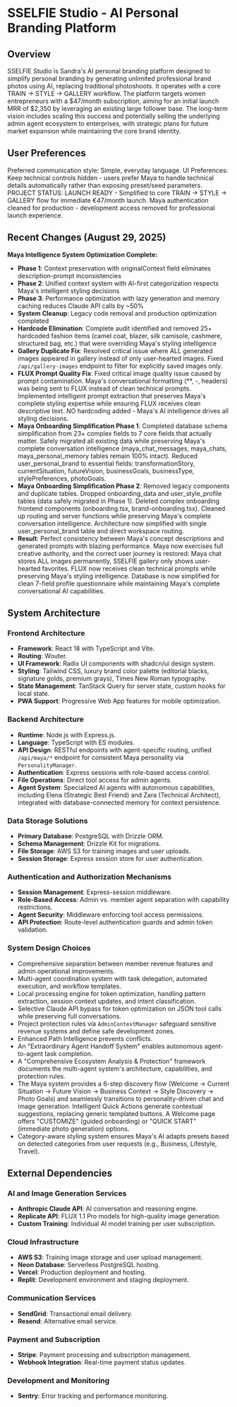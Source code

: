 # SSELFIE Studio - AI Personal Branding Platform

## Overview
SSELFIE Studio is Sandra's AI personal branding platform designed to simplify personal branding by generating unlimited professional brand photos using AI, replacing traditional photoshoots. It operates with a core TRAIN → STYLE → GALLERY workflow. The platform targets women entrepreneurs with a $47/month subscription, aiming for an initial launch MRR of $2,350 by leveraging an existing large follower base. The long-term vision includes scaling this success and potentially selling the underlying admin agent ecosystem to enterprises, with strategic plans for future market expansion while maintaining the core brand identity.

## User Preferences
Preferred communication style: Simple, everyday language.
UI Preferences: Keep technical controls hidden - users prefer Maya to handle technical details automatically rather than exposing preset/seed parameters.
PROJECT STATUS: LAUNCH READY - Simplified to core TRAIN → STYLE → GALLERY flow for immediate €47/month launch. Maya authentication cleaned for production - development access removed for professional launch experience.

## Recent Changes (August 29, 2025)
**Maya Intelligence System Optimization Complete:**
- **Phase 1**: Context preservation with originalContext field eliminates description-prompt inconsistencies
- **Phase 2**: Unified context system with AI-first categorization respects Maya's intelligent styling decisions  
- **Phase 3**: Performance optimization with lazy generation and memory caching reduces Claude API calls by ~50%
- **System Cleanup**: Legacy code removal and production optimization completed
- **Hardcode Elimination**: Complete audit identified and removed 25+ hardcoded fashion items (camel coat, blazer, silk camisole, cashmere, structured bag, etc.) that were overriding Maya's styling intelligence
- **Gallery Duplicate Fix**: Resolved critical issue where ALL generated images appeared in gallery instead of only user-hearted images. Fixed `/api/gallery-images` endpoint to filter for explicitly saved images only.
- **FLUX Prompt Quality Fix**: Fixed critical image quality issue caused by prompt contamination. Maya's conversational formatting (**, -, headers) was being sent to FLUX instead of clean technical prompts. Implemented intelligent prompt extraction that preserves Maya's complete styling expertise while ensuring FLUX receives clean descriptive text. NO hardcoding added - Maya's AI intelligence drives all styling decisions.
- **Maya Onboarding Simplification Phase 1**: Completed database schema simplification from 23+ complex fields to 7 core fields that actually matter. Safely migrated all existing data while preserving Maya's complete conversation intelligence (maya_chat_messages, maya_chats, maya_personal_memory tables remain 100% intact). Reduced user_personal_brand to essential fields: transformationStory, currentSituation, futureVision, businessGoals, businessType, stylePreferences, photoGoals.
- **Maya Onboarding Simplification Phase 2**: Removed legacy components and duplicate tables. Dropped onboarding_data and user_style_profile tables (data safely migrated in Phase 1). Deleted complex onboarding frontend components (onboarding.tsx, brand-onboarding.tsx). Cleaned up routing and server functions while preserving Maya's complete conversation intelligence. Architecture now simplified with single user_personal_brand table and direct workspace routing.
- **Result**: Perfect consistency between Maya's concept descriptions and generated prompts with blazing performance. Maya now exercises full creative authority, and the correct user journey is restored: Maya chat stores ALL images permanently, SSELFIE gallery only shows user-hearted favorites. FLUX now receives clean technical prompts while preserving Maya's styling intelligence. Database is now simplified for clean 7-field profile questionnaire while maintaining Maya's complete conversational AI capabilities.

## System Architecture

### Frontend Architecture
- **Framework**: React 18 with TypeScript and Vite.
- **Routing**: Wouter.
- **UI Framework**: Radix UI components with shadcn/ui design system.
- **Styling**: Tailwind CSS, luxury brand color palette (editorial blacks, signature golds, premium grays), Times New Roman typography.
- **State Management**: TanStack Query for server state, custom hooks for local state.
- **PWA Support**: Progressive Web App features for mobile optimization.

### Backend Architecture
- **Runtime**: Node.js with Express.js.
- **Language**: TypeScript with ES modules.
- **API Design**: RESTful endpoints with agent-specific routing, unified `/api/maya/*` endpoint for consistent Maya personality via `PersonalityManager`.
- **Authentication**: Express sessions with role-based access control.
- **File Operations**: Direct tool access for admin agents.
- **Agent System**: Specialized AI agents with autonomous capabilities, including Elena (Strategic Best Friend) and Zara (Technical Architect), integrated with database-connected memory for context persistence.

### Data Storage Solutions
- **Primary Database**: PostgreSQL with Drizzle ORM.
- **Schema Management**: Drizzle Kit for migrations.
- **File Storage**: AWS S3 for training images and user uploads.
- **Session Storage**: Express session store for user authentication.

### Authentication and Authorization Mechanisms
- **Session Management**: Express-session middleware.
- **Role-Based Access**: Admin vs. member agent separation with capability restrictions.
- **Agent Security**: Middleware enforcing tool access permissions.
- **API Protection**: Route-level authentication guards and admin token validation.

### System Design Choices
- Comprehensive separation between member revenue features and admin operational improvements.
- Multi-agent coordination system with task delegation, automated execution, and workflow templates.
- Local processing engine for token optimization, handling pattern extraction, session context updates, and intent classification.
- Selective Claude API bypass for token optimization on JSON tool calls while preserving full conversations.
- Project protection rules via `AdminContextManager` safeguard sensitive revenue systems and define safe development zones.
- Enhanced Path Intelligence prevents conflicts.
- An "Extraordinary Agent Handoff System" enables autonomous agent-to-agent task completion.
- A "Comprehensive Ecosystem Analysis & Protection" framework documents the multi-agent system's architecture, capabilities, and protection rules.
- The Maya system provides a 6-step discovery flow (Welcome → Current Situation → Future Vision → Business Context → Style Discovery → Photo Goals) and seamlessly transitions to personality-driven chat and image generation. Intelligent Quick Actions generate contextual suggestions, replacing generic templated buttons. A Welcome page offers "CUSTOMIZE" (guided onboarding) or "QUICK START" (immediate photo generation) options.
- Category-aware styling system ensures Maya's AI adapts presets based on detected categories from user requests (e.g., Business, Lifestyle, Travel).

## External Dependencies

### AI and Image Generation Services
- **Anthropic Claude API**: AI conversation and reasoning engine.
- **Replicate API**: FLUX 1.1 Pro models for high-quality image generation.
- **Custom Training**: Individual AI model training per user subscription.

### Cloud Infrastructure
- **AWS S3**: Training image storage and user upload management.
- **Neon Database**: Serverless PostgreSQL hosting.
- **Vercel**: Production deployment and hosting.
- **Replit**: Development environment and staging deployment.

### Communication Services
- **SendGrid**: Transactional email delivery.
- **Resend**: Alternative email service.

### Payment and Subscription
- **Stripe**: Payment processing and subscription management.
- **Webhook Integration**: Real-time payment status updates.

### Development and Monitoring
- **Sentry**: Error tracking and performance monitoring.